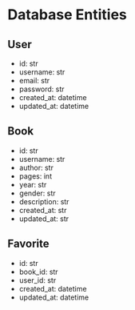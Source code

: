 # Database Entities

## User

- id: str
- username: str
- email: str
- password: str
- created_at: datetime
- updated_at: datetime

## Book

- id: str
- username: str
- author: str
- pages: int
- year: str
- gender: str
- description: str
- created_at: str
- updated_at: str

## Favorite

- id: str
- book_id: str
- user_id: str
- created_at: datetime
- updated_at: datetime
